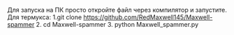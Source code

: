 Для запуска на ПК просто откройте файл через компилятор и запустите.
Для термукса:
1.git clone https://github.com/RedMaxwell145/Maxwell-spammer
2. cd Maxwell-spammer
3. python Maxwell_spammer.py
